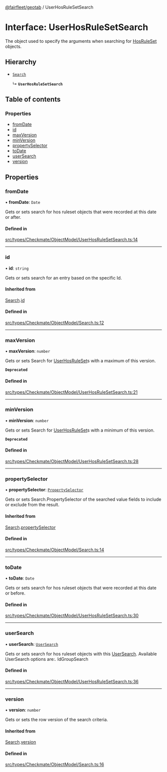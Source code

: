 [@fairfleet/geotab](../README.md) / UserHosRuleSetSearch

# Interface: UserHosRuleSetSearch

The object used to specify the arguments when searching for
 [HosRuleSet](../README.md#hosruleset) objects.

## Hierarchy

- [`Search`](Search.md)

  ↳ **`UserHosRuleSetSearch`**

## Table of contents

### Properties

- [fromDate](UserHosRuleSetSearch.md#fromdate)
- [id](UserHosRuleSetSearch.md#id)
- [maxVersion](UserHosRuleSetSearch.md#maxversion)
- [minVersion](UserHosRuleSetSearch.md#minversion)
- [propertySelector](UserHosRuleSetSearch.md#propertyselector)
- [toDate](UserHosRuleSetSearch.md#todate)
- [userSearch](UserHosRuleSetSearch.md#usersearch)
- [version](UserHosRuleSetSearch.md#version)

## Properties

### fromDate

• **fromDate**: `Date`

Gets or sets search for hos ruleset objects that were recorded at this date or after.

#### Defined in

[src/types/Checkmate/ObjectModel/UserHosRuleSetSearch.ts:14](https://github.com/fairfleet/geotab/blob/d57d931/src/types/Checkmate/ObjectModel/UserHosRuleSetSearch.ts#L14)

___

### id

• **id**: `string`

Gets or sets search for an entry based on the specific Id.

#### Inherited from

[Search](Search.md).[id](Search.md#id)

#### Defined in

[src/types/Checkmate/ObjectModel/Search.ts:12](https://github.com/fairfleet/geotab/blob/d57d931/src/types/Checkmate/ObjectModel/Search.ts#L12)

___

### maxVersion

• **maxVersion**: `number`

Gets or sets
 Search for [UserHosRuleSet](UserHosRuleSet.md)s with a maximum of this version.

**`Deprecated`**

#### Defined in

[src/types/Checkmate/ObjectModel/UserHosRuleSetSearch.ts:21](https://github.com/fairfleet/geotab/blob/d57d931/src/types/Checkmate/ObjectModel/UserHosRuleSetSearch.ts#L21)

___

### minVersion

• **minVersion**: `number`

Gets or sets
 Search for [UserHosRuleSet](UserHosRuleSet.md)s with a minimum of this version.

**`Deprecated`**

#### Defined in

[src/types/Checkmate/ObjectModel/UserHosRuleSetSearch.ts:28](https://github.com/fairfleet/geotab/blob/d57d931/src/types/Checkmate/ObjectModel/UserHosRuleSetSearch.ts#L28)

___

### propertySelector

• **propertySelector**: [`PropertySelector`](PropertySelector.md)

Gets or sets Search.PropertySelector of the searched value fields to include or exclude from the result.

#### Inherited from

[Search](Search.md).[propertySelector](Search.md#propertyselector)

#### Defined in

[src/types/Checkmate/ObjectModel/Search.ts:14](https://github.com/fairfleet/geotab/blob/d57d931/src/types/Checkmate/ObjectModel/Search.ts#L14)

___

### toDate

• **toDate**: `Date`

Gets or sets search for hos ruleset objects that were recorded at this date or before.

#### Defined in

[src/types/Checkmate/ObjectModel/UserHosRuleSetSearch.ts:30](https://github.com/fairfleet/geotab/blob/d57d931/src/types/Checkmate/ObjectModel/UserHosRuleSetSearch.ts#L30)

___

### userSearch

• **userSearch**: [`UserSearch`](UserSearch.md)

Gets or sets search for hos ruleset objects with this [UserSearch](UserSearch.md).
 Available UserSearch options are:.
 <list><item><description>Id</description></item><item><description>GroupSearch</description></item></list>

#### Defined in

[src/types/Checkmate/ObjectModel/UserHosRuleSetSearch.ts:36](https://github.com/fairfleet/geotab/blob/d57d931/src/types/Checkmate/ObjectModel/UserHosRuleSetSearch.ts#L36)

___

### version

• **version**: `number`

Gets or sets the row version of the search criteria.

#### Inherited from

[Search](Search.md).[version](Search.md#version)

#### Defined in

[src/types/Checkmate/ObjectModel/Search.ts:16](https://github.com/fairfleet/geotab/blob/d57d931/src/types/Checkmate/ObjectModel/Search.ts#L16)
